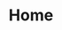 ---
home: true
layout: BlogHome
icon: home
title: Home
heroImage: /logo.svg
heroText: Alan Nandy
tagline: All is well.
heroFullScreen: true
projects:
  - icon: folder
    name: Technical Tips
    desc: Sharing some advanced technical tips.
    link: https://mp.weixin.qq.com/mp/appmsgalbum?__biz=Mzg5MDg3NzYwNg==&action=getalbum&album_id=2686321010140561411#wechat_redirect

  - icon: folder
    name: Super Applications
    desc: Sharing some streamlined and cracked versions of applications.
    link: /en/帖子/超级应用集

  - icon: folder
    name: Mobile Theme
    desc: Sharing a collection of mobile themes and widgets.
    link: https://mp.weixin.qq.com/mp/appmsgalbum?__biz=Mzg5MDg3NzYwNg==&action=getalbum&album_id=2681301578011951105#wechat_redirect
    
  - icon: folder
    name: Wallpapers
    desc: Sharing some aesthetically pleasing wallpapers from AIGC.
    link: https://mp.weixin.qq.com/mp/appmsgalbum?__biz=Mzg5MDg3NzYwNg==&action=getalbum&album_id=2681301578011951105#wechat_redirect

  - icon: note
    name: Good Commodities
    desc: Documenting some personally favored items.
    link: /en/帖子/好物安利.md

  - icon: note
    name: Red Envelope
    desc: Sharing some platform-exclusive vouchers.
    link: /en/帖子/利是.md

footer: Welcome to provide feedback through the official account @Nandelion
---